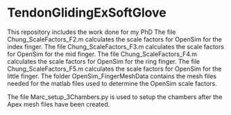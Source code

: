 # TendonGlidingExSoftGlove
This repository includes the work done for my PhD 
The file Chung_ScaleFactors_F2.m calculates the scale factors for OpenSim for the index finger.
The file Chung_ScaleFactors_F3.m calculates the scale factors for OpenSim for the mid finger.
The file Chung_ScaleFactors_F4.m calculates the scale factors for OpenSim for the ring finger.
The file Chung_ScaleFactors_F5.m calculates the scale factors for OpenSim for the little finger.
The folder OpenSim_FingerMeshData contains the mesh files needed for the matlab files used to determine the OpenSim scale factors.

The file Marc_setup_3Chambers.py is used to setup the chambers after the Apex mesh files have been created.
